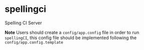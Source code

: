 # spellingci
Spelling CI Server

**Note** Users should create a `config/app.config` file in order to run `spellingCI`, this config file should be implemented following the `config/app.config.template`
